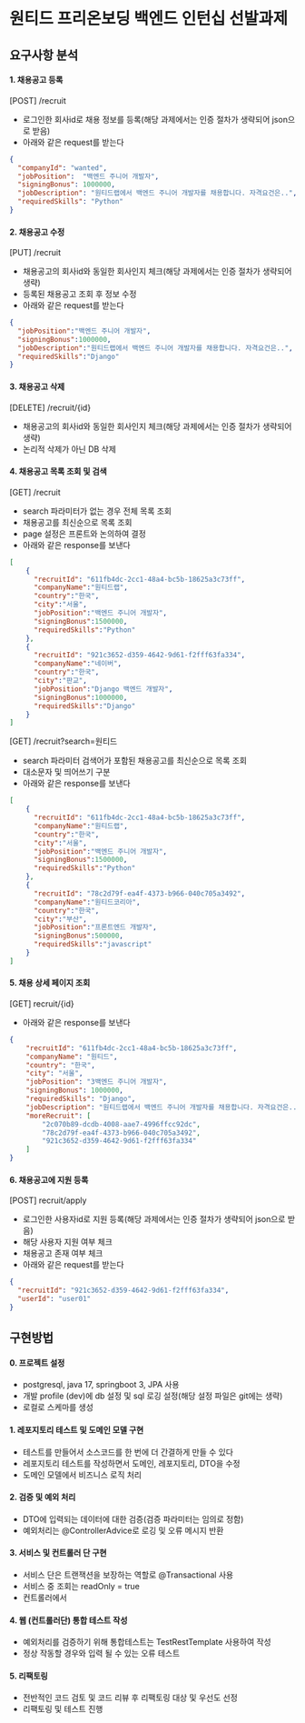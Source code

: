 # 원티드 프리온보딩 백엔드 인턴십 선발과제

## 요구사항 분석
#### 1. 채용공고 등록
[POST] /recruit
- 로그인한 회사id로 채용 정보를 등록(해당 과제에서는 인증 절차가 생략되어 json으로 받음)
- 아래와 같은 request를 받는다
```json
{
  "companyId": "wanted",
  "jobPosition":  "백엔드 주니어 개발자",
  "signingBonus": 1000000,
  "jobDescription": "원티드랩에서 백엔드 주니어 개발자를 채용합니다. 자격요건은..",
  "requiredSkills": "Python"
}
```
#### 2. 채용공고 수정
[PUT] /recruit
- 채용공고의 회사id와 동일한 회사인지 체크(해당 과제에서는 인증 절차가 생략되어 생략)
- 등록된 채용공고 조회 후 정보 수정
- 아래와 같은 request를 받는다
```json
{
  "jobPosition":"백엔드 주니어 개발자",
  "signingBonus":1000000,
  "jobDescription":"원티드랩에서 백엔드 주니어 개발자를 채용합니다. 자격요건은..",
  "requiredSkills":"Django"
}
```
#### 3. 채용공고 삭제
[DELETE] /recruit/{id}
- 채용공고의 회사id와 동일한 회사인지 체크(해당 과제에서는 인증 절차가 생략되어 생략)
- 논리적 삭제가 아닌 DB 삭제

#### 4. 채용공고 목록 조회 및 검색
[GET] /recruit
- search 파라미터가 없는 경우 전체 목록 조회
- 채용공고를 최신순으로 목록 조회
- page 설정은 프론트와 논의하여 결정
- 아래와 같은 response를 보낸다
```json
[
	{
      "recruitId": "611fb4dc-2cc1-48a4-bc5b-18625a3c73ff",
	  "companyName":"원티드랩",
	  "country":"한국",
	  "city":"서울",
	  "jobPosition":"백엔드 주니어 개발자",
	  "signingBonus":1500000,
	  "requiredSkills":"Python"
	},
	{
      "recruitId": "921c3652-d359-4642-9d61-f2fff63fa334",
	  "companyName":"네이버",
	  "country":"한국",
	  "city":"판교",
	  "jobPosition":"Django 백엔드 개발자",
	  "signingBonus":1000000,
	  "requiredSkills":"Django"
	}
]
```
[GET] /recruit?search=원티드
- search 파라미터 검색어가 포함된 채용공고를 최신순으로 목록 조회
- 대소문자 및 띄어쓰기 구분
- 아래와 같은 response를 보낸다
```json
[
	{
      "recruitId": "611fb4dc-2cc1-48a4-bc5b-18625a3c73ff",
	  "companyName":"원티드랩",
	  "country":"한국",
	  "city":"서울",
	  "jobPosition":"백엔드 주니어 개발자",
	  "signingBonus":1500000,
	  "requiredSkills":"Python"
	},
	{
      "recruitId": "78c2d79f-ea4f-4373-b966-040c705a3492",
	  "companyName":"원티드코리아",
	  "country":"한국",
	  "city":"부산",
	  "jobPosition":"프론트엔드 개발자",
	  "signingBonus":500000,
	  "requiredSkills":"javascript"
	}
]
```
#### 5. 채용 상세 페이지 조회
[GET] recruit/{id}
- 아래와 같은 response를 보낸다
```json
{
    "recruitId": "611fb4dc-2cc1-48a4-bc5b-18625a3c73ff",
    "companyName": "원티드",
    "country": "한국",
    "city": "서울",
    "jobPosition": "3백엔드 주니어 개발자",
    "signingBonus": 1000000,
    "requiredSkills": "Django",
    "jobDescription": "원티드랩에서 백엔드 주니어 개발자를 채용합니다. 자격요건은..",
    "moreRecruit": [
        "2c070b89-dcdb-4008-aae7-4996ffcc92dc",
        "78c2d79f-ea4f-4373-b966-040c705a3492",
        "921c3652-d359-4642-9d61-f2fff63fa334"
    ]
}
```

#### 6. 채용공고에 지원 등록
[POST] recruit/apply
- 로그인한 사용자id로 지원 등록(해당 과제에서는 인증 절차가 생략되어 json으로 받음)
- 해당 사용자 지원 여부 체크
- 채용공고 존재 여부 체크
- 아래와 같은 request를 받는다
```json
{
  "recruitId": "921c3652-d359-4642-9d61-f2fff63fa334",
  "userId": "user01"
}
```

## 구현방법
#### 0. 프로젝트 설정
- postgresql, java 17, springboot 3, JPA 사용
- 개발 profile (dev)에 db 설정 및 sql 로깅 설정(해당 설정 파일은 git에는 생략)
- 로컬로 스케마를 생성

#### 1. 레포지토리 테스트 및 도메인 모델 구현
- 테스트를 만들어서 소스코드를 한 번에 더 간결하게 만들 수 있다
- 레포지토리 테스트를 작성하면서 도메인, 레포지토리, DTO을 수정
- 도메인 모델에서 비즈니스 로직 처리

#### 2. 검증 및 예외 처리
- DTO에 입력되는 데이터에 대한 검증(검증 파라미터는 임의로 정함)
- 예외처리는 @ControllerAdvice로 로깅 및 오류 메시지 반환

#### 3. 서비스 및 컨트롤러 단 구현
- 서비스 단은 트랜잭션을 보장하는 역할로 @Transactional 사용
- 서비스 중 조회는 readOnly = true
- 컨트롤러에서 

#### 4. 웹 (컨트롤러단) 통합 테스트 작성
- 예외처리를 검증하기 위해 통합테스트는 TestRestTemplate 사용하여 작성
- 정상 작동할 경우와 입력 될 수 있는 오류 테스트

#### 5. 리팩토링
- 전반적인 코드 검토 및 코드 리뷰 후 리팩토링 대상 및 우선도 선정
- 리팩토링 및 테스트 진행